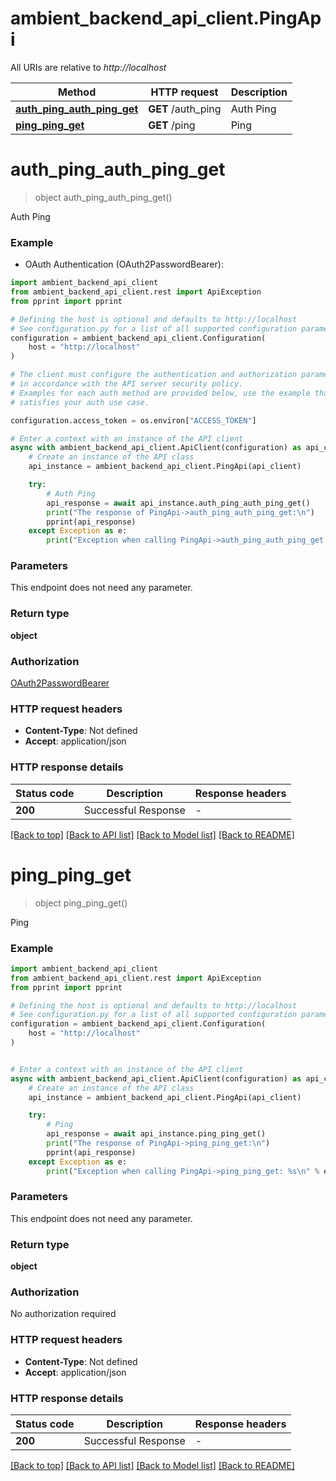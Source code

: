 # ambient_backend_api_client.PingApi

All URIs are relative to *http://localhost*

Method | HTTP request | Description
------------- | ------------- | -------------
[**auth_ping_auth_ping_get**](PingApi.md#auth_ping_auth_ping_get) | **GET** /auth_ping | Auth Ping
[**ping_ping_get**](PingApi.md#ping_ping_get) | **GET** /ping | Ping


# **auth_ping_auth_ping_get**
> object auth_ping_auth_ping_get()

Auth Ping

### Example

* OAuth Authentication (OAuth2PasswordBearer):

```python
import ambient_backend_api_client
from ambient_backend_api_client.rest import ApiException
from pprint import pprint

# Defining the host is optional and defaults to http://localhost
# See configuration.py for a list of all supported configuration parameters.
configuration = ambient_backend_api_client.Configuration(
    host = "http://localhost"
)

# The client must configure the authentication and authorization parameters
# in accordance with the API server security policy.
# Examples for each auth method are provided below, use the example that
# satisfies your auth use case.

configuration.access_token = os.environ["ACCESS_TOKEN"]

# Enter a context with an instance of the API client
async with ambient_backend_api_client.ApiClient(configuration) as api_client:
    # Create an instance of the API class
    api_instance = ambient_backend_api_client.PingApi(api_client)

    try:
        # Auth Ping
        api_response = await api_instance.auth_ping_auth_ping_get()
        print("The response of PingApi->auth_ping_auth_ping_get:\n")
        pprint(api_response)
    except Exception as e:
        print("Exception when calling PingApi->auth_ping_auth_ping_get: %s\n" % e)
```



### Parameters

This endpoint does not need any parameter.

### Return type

**object**

### Authorization

[OAuth2PasswordBearer](../README.md#OAuth2PasswordBearer)

### HTTP request headers

 - **Content-Type**: Not defined
 - **Accept**: application/json

### HTTP response details

| Status code | Description | Response headers |
|-------------|-------------|------------------|
**200** | Successful Response |  -  |

[[Back to top]](#) [[Back to API list]](../README.md#documentation-for-api-endpoints) [[Back to Model list]](../README.md#documentation-for-models) [[Back to README]](../README.md)

# **ping_ping_get**
> object ping_ping_get()

Ping

### Example


```python
import ambient_backend_api_client
from ambient_backend_api_client.rest import ApiException
from pprint import pprint

# Defining the host is optional and defaults to http://localhost
# See configuration.py for a list of all supported configuration parameters.
configuration = ambient_backend_api_client.Configuration(
    host = "http://localhost"
)


# Enter a context with an instance of the API client
async with ambient_backend_api_client.ApiClient(configuration) as api_client:
    # Create an instance of the API class
    api_instance = ambient_backend_api_client.PingApi(api_client)

    try:
        # Ping
        api_response = await api_instance.ping_ping_get()
        print("The response of PingApi->ping_ping_get:\n")
        pprint(api_response)
    except Exception as e:
        print("Exception when calling PingApi->ping_ping_get: %s\n" % e)
```



### Parameters

This endpoint does not need any parameter.

### Return type

**object**

### Authorization

No authorization required

### HTTP request headers

 - **Content-Type**: Not defined
 - **Accept**: application/json

### HTTP response details

| Status code | Description | Response headers |
|-------------|-------------|------------------|
**200** | Successful Response |  -  |

[[Back to top]](#) [[Back to API list]](../README.md#documentation-for-api-endpoints) [[Back to Model list]](../README.md#documentation-for-models) [[Back to README]](../README.md)

